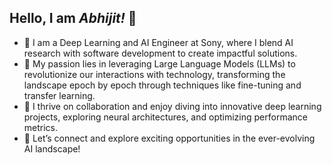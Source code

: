 ## Hello, I am *Abhijit!* 👋

- 🔭 I am a Deep Learning and AI Engineer at Sony, where I blend AI research with software development to create impactful solutions.
- 🚀 My passion lies in leveraging Large Language Models (LLMs) to revolutionize our interactions with technology, transforming the landscape epoch by epoch through techniques like fine-tuning and transfer learning.
- 🌟 I thrive on collaboration and enjoy diving into innovative deep learning projects, exploring neural architectures, and optimizing performance metrics.
- 🤝 Let’s connect and explore exciting opportunities in the ever-evolving AI landscape!
